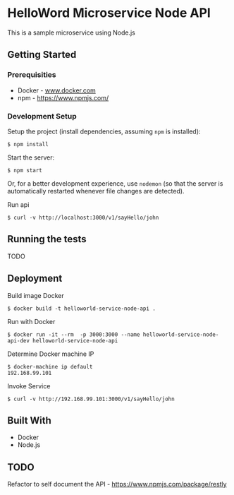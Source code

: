 # HelloWord Microservice Node API

This is a sample microservice using Node.js

## Getting Started

### Prerequisities

* Docker  - www.docker.com
* npm - https://www.npmjs.com/


### Development Setup


Setup the project (install dependencies, assuming `npm` is installed):

```
$ npm install
```

Start the server:

```
$ npm start
```

Or, for a better development experience, use `nodemon` (so that the server is automatically restarted whenever file changes are detected).

Run api

```
$ curl -v http://localhost:3000/v1/sayHello/john
```


## Running the tests

TODO 

## Deployment

Build image Docker

```
$ docker build -t helloworld-service-node-api .
```

Run with Docker

```
$ docker run -it --rm  -p 3000:3000 --name helloworld-service-node-api-dev helloworld-service-node-api
```

Determine Docker machine IP

```` 
$ docker-machine ip default
192.168.99.101
````

Invoke Service 


```
$ curl -v http://192.168.99.101:3000/v1/sayHello/john
```



## Built With

* Docker 
* Node.js


## TODO

Refactor to self document the API - https://www.npmjs.com/package/restly

